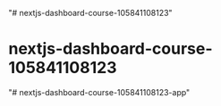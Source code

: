 "# nextjs-dashboard-course-105841108123" 
# nextjs-dashboard-course-105841108123
"# nextjs-dashboard-course-105841108123-app" 

